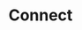 ---
type: docs
title: "Connect"
linkTitle: "Connect"
gitUrl: "https://github.com/pip-services3-node/pip-services3-messaging-node"
---